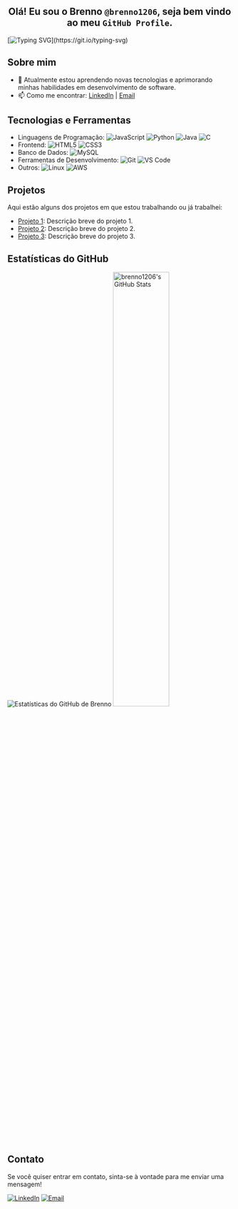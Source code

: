 ## <div align="center"> Olá! Eu sou o Brenno `@brenno1206`, seja bem vindo ao meu `GitHub Profile`. </div>


[![Typing SVG](https://readme-typing-svg.herokuapp.com?font=Fira+Code&pause=1000&width=435&separator=%3D&lines=%23include+%3Cstdio.h%3E%3Dint+main(void)+%7B%3Dprintf(%22%25s%5Cn%22%2C+%22Hello+World!%22);%3Dreturn+0;+%3D%7D)](https://git.io/typing-svg)

## Sobre mim

- 🌱 Atualmente estou aprendendo novas tecnologias e aprimorando minhas habilidades em desenvolvimento de software.
- 📫 Como me encontrar: [LinkedIn](https://www.linkedin.com/in/brenno1206) | [Email](mailto:brenno1206@gmail.com)


## Tecnologias e Ferramentas

- Linguagens de Programação: ![JavaScript](https://img.shields.io/badge/-JavaScript-black?style=flat-square&logo=javascript) ![Python](https://img.shields.io/badge/-Python-black?style=flat-square&logo=python) ![Java](https://img.shields.io/badge/-Java-black?style=flat-square&logo=java) ![C](https://img.shields.io/badge/-Java-black?style=flat-square&logo=c)
- Frontend: ![HTML5](https://img.shields.io/badge/-HTML5-black?style=flat-square&logo=html5) ![CSS3](https://img.shields.io/badge/-CSS3-black?style=flat-square&logo=css3)
- Banco de Dados: ![MySQL](https://img.shields.io/badge/-MySQL-black?style=flat-square&logo=mysql) 
- Ferramentas de Desenvolvimento: ![Git](https://img.shields.io/badge/-Git-black?style=flat-square&logo=git) ![VS Code](https://img.shields.io/badge/-VS%20Code-black?style=flat-square&logo=visual-studio-code)
- Outros: ![Linux](https://img.shields.io/badge/-Linux-black?style=flat-square&logo=linux) ![AWS](https://img.shields.io/badge/-AWS-black?style=flat-square&logo=amazon-aws) 
## Projetos

Aqui estão alguns dos projetos em que estou trabalhando ou já trabalhei:

- [Projeto 1](https://github.com/brenno1206/projeto1): Descrição breve do projeto 1.
- [Projeto 2](https://github.com/brenno1206/projeto2): Descrição breve do projeto 2.
- [Projeto 3](https://github.com/brenno1206/projeto3): Descrição breve do projeto 3.

## Estatísticas do GitHub

![Estatísticas do GitHub de Brenno](https://github-readme-stats.vercel.app/api?username=brenno1206&show_icons=true&theme=radical)
 <a href="https://awesome-github-stats.azurewebsites.net/index.html??cardType=github&theme=tokyonight&preferLogin=true&Background=00000000&Text=000&Title=FFA4C7&Ring=FFA4C7&Border=FFA4C7">
    <img   width="50%" alt="brenno1206's GitHub Stats" src="https://awesome-github-stats.azurewebsites.net/user-stats/brenno1206?cardType=github&theme=tokyonight&preferLogin=true&Background=00000000&Text=FFA4C7FF&Title=FFA4C7&Ring=FFA4C7&Border=FFA4C7" />
  </a>


## Contato

Se você quiser entrar em contato, sinta-se à vontade para me enviar uma mensagem!

[![LinkedIn](https://img.shields.io/badge/-LinkedIn-blue?style=flat-square&logo=linkedin)](https://www.linkedin.com/in/brenno1206)
[![Email](https://img.shields.io/badge/-Email-c14438?style=flat-square&logo=Gmail&logoColor=white)](mailto:brenno1206@gmail.com)
